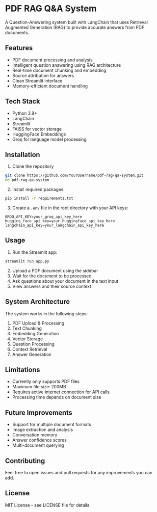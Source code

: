 # PDF RAG Q&A System

A Question-Answering system built with LangChain that uses Retrieval Augmented Generation (RAG) to provide accurate answers from PDF documents.

## Features

- PDF document processing and analysis
- Intelligent question answering using RAG architecture
- Real-time document chunking and embedding
- Source attribution for answers
- Clean Streamlit interface
- Memory-efficient document handling

## Tech Stack

- Python 3.8+
- LangChain
- Streamlit
- FAISS for vector storage
- HuggingFace Embeddings
- Groq for language model processing

## Installation

1. Clone the repository
```bash
git clone https://github.com/YourUsername/pdf-rag-qa-system.git
cd pdf-rag-qa-system
```

2. Install required packages
```bash
pip install -r requirements.txt
```

3. Create a `.env` file in the root directory with your API keys:
```
GROQ_API_KEY=your_groq_api_key_here
hugging_face_api_key=your_huggingface_api_key_here
langchain_api_key=your_langchain_api_key_here
```

## Usage

1. Run the Streamlit app:
```bash
streamlit run app.py
```

2. Upload a PDF document using the sidebar
3. Wait for the document to be processed
4. Ask questions about your document in the text input
5. View answers and their source context

## System Architecture

The system works in the following steps:
1. PDF Upload & Processing
2. Text Chunking
3. Embedding Generation
4. Vector Storage
5. Question Processing
6. Context Retrieval
7. Answer Generation


## Limitations

- Currently only supports PDF files
- Maximum file size: 200MB
- Requires active internet connection for API calls
- Processing time depends on document size

## Future Improvements

- Support for multiple document formats
- Image extraction and analysis
- Conversation memory
- Answer confidence scores
- Multi-document querying

## Contributing

Feel free to open issues and pull requests for any improvements you can add.

## License

MIT License - see LICENSE file for details
